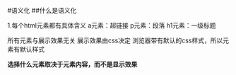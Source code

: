 #语义化
##什么是语义化

1.每个html元素都有具体含义
a元素：超链接
p元素：段落
h1元素：一级标题

所有元素与展示效果无关
展示效果由css决定
浏览器带有默认的css样式，所以元素有默认样式

**选择什么元素取决于元素内容，而不是显示效果**



